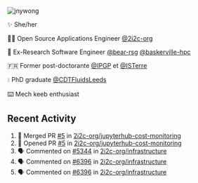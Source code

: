 ![jnywong](https://readme-typing-svg.demolab.com/?font=Intel+One+Mono&size=36&duration=3000&pause=1000&color=6bc46d&vCenter=true&width=170&lines=jnywong)

✨ She/her

👩‍💻 Open Source Applications Engineer [@2i2c-org](https://2i2c.org/)

🐻 Ex-Research Software Engineer [@bear-rsg](https://github.com/bear-rsg) [@baskerville-hpc](https://github.com/baskerville-hpc) 

🇫🇷 Former post-doctorante [@IPGP](https://github.com/IPGP) et [@ISTerre](https://www.isterre.fr/) 

💧 PhD graduate [@CDTFluidsLeeds](https://fluid-dynamics.leeds.ac.uk/) 

⌨️ Mech keeb enthusiast 

## Recent Activity 

<!--START_SECTION:activity-->
1. 🎉 Merged PR [#5](https://github.com/2i2c-org/jupyterhub-cost-monitoring/pull/5) in [2i2c-org/jupyterhub-cost-monitoring](https://github.com/2i2c-org/jupyterhub-cost-monitoring)
2. 💪 Opened PR [#5](https://github.com/2i2c-org/jupyterhub-cost-monitoring/pull/5) in [2i2c-org/jupyterhub-cost-monitoring](https://github.com/2i2c-org/jupyterhub-cost-monitoring)
3. 🗣 Commented on [#5344](https://github.com/2i2c-org/infrastructure/issues/5344#issuecomment-3135501917) in [2i2c-org/infrastructure](https://github.com/2i2c-org/infrastructure)
4. 🗣 Commented on [#6396](https://github.com/2i2c-org/infrastructure/issues/6396#issuecomment-3135467762) in [2i2c-org/infrastructure](https://github.com/2i2c-org/infrastructure)
5. 🗣 Commented on [#6396](https://github.com/2i2c-org/infrastructure/issues/6396#issuecomment-3133453762) in [2i2c-org/infrastructure](https://github.com/2i2c-org/infrastructure)
<!--END_SECTION:activity-->
